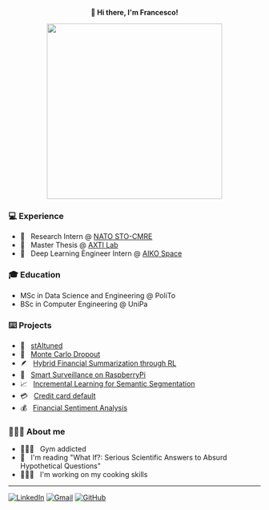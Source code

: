 <p align="center" style="font-weight:bold"> 👋 <b>Hi there, I'm Francesco!</b> <p>

<div id="header" align="center">
  <img src="https://media.tenor.com/KPcPukqZN1sAAAAC/elmo-hi.gif" width="350"/>
</div>

### 💻 Experience
* 🌊  &nbsp; Research Intern @ [NATO STO-CMRE](https://www.cmre.nato.int/)
* 🏥  &nbsp; Master Thesis @ [AXTI Lab](http://axti.radboudimaging.nl/)
* 🚀  &nbsp; Deep Learning Engineer Intern @ [AIKO Space](https://www.aikospace.com/)

### 🎓 Education
* MSc in Data Science and Engineering @ PoliTo
* BSc in Computer Engineering @ UniPa

### ⌨️ Projects
* 🔗  &nbsp; [stAItuned](https://staituned.com/)
* 🎲  &nbsp; [Monte Carlo Dropout](https://github.com/francescodisalvo05/uncertainty-monte-carlo-dropout)
* 🪶  &nbsp; [Hybrid Financial Summarization through RL](https://github.com/francescodisalvo05/nlp-financial-summarization-rl)
* 📸  &nbsp; [Smart Surveillance on RaspberryPi](https://github.com/francescodisalvo05/smart-surveillance-raspberrypi)
* 📈  &nbsp; [Incremental Learning for Semantic Segmentation](https://github.com/francescodisalvo05/incremental-learning-semantic-segmentation)
* 💳  &nbsp; [Credit card default](https://github.com/francescodisalvo05/credit-card-default)
* 💰  &nbsp; [Financial Sentiment Analysis](https://github.com/staituned/financial-sentiment-analysis)

### 🙋🏼‍♂️ About me
* 🏋🏼‍♂️  &nbsp; Gym addicted
* 📖  &nbsp; I'm reading "What If?: Serious Scientific Answers to Absurd Hypothetical Questions"
* 🧑🏼‍🍳  &nbsp; I'm working on my cooking skills



---

[![LinkedIn](https://img.shields.io/badge/linkedin-%230077B5.svg?style=for-the-badge&logo=linkedin&logoColor=white)](https://www.linkedin.com/in/francescodisalvo-pa)
[![Gmail](https://img.shields.io/badge/Gmail-D14836?style=for-the-badge&logo=gmail&logoColor=white)](mailto:francesco.disalvo99@gmail.com)
[![GitHub](https://img.shields.io/badge/github-%23121011.svg?style=for-the-badge&logo=github&logoColor=white)](https://francescodisalvo05.github.io)
